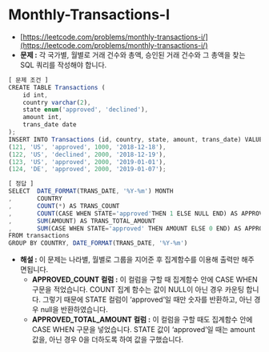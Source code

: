 # **Monthly-Transactions-I**

- [https://leetcode.com/problems/monthly-transactions-i/](https://leetcode.com/problems/monthly-transactions-i/)
- **문제 :** 각 국가별, 월별로 거래 건수와 총액, 승인된 거래 건수와 그 총액을 찾는 SQL 쿼리를 작성해야 합니다.

```jsx
[ 문제 조건 ]
CREATE TABLE Transactions (
    id int,
    country varchar(2),
    state enum('approved', 'declined'),
    amount int,
    trans_date date
);
INSERT INTO Transactions (id, country, state, amount, trans_date) VALUES
(121, 'US', 'approved', 1000, '2018-12-18'),
(122, 'US', 'declined', 2000, '2018-12-19'),
(123, 'US', 'approved', 2000, '2019-01-01'),
(124, 'DE', 'approved', 2000, '2019-01-07');
```

```jsx
[ 정답 ]
SELECT	DATE_FORMAT(TRANS_DATE, '%Y-%m') MONTH
,		COUNTRY
,		COUNT(*) AS TRANS_COUNT
,		COUNT(CASE WHEN STATE='approved'THEN 1 ELSE NULL END) AS APPROVED_COUNT
,		SUM(AMOUNT) AS TRANS_TOTAL_AMOUNT
,		SUM(CASE WHEN STATE='approved' THEN AMOUNT ELSE 0 END) AS APPROVED_TOTAL_AMOUNT
FROM transactions
GROUP BY COUNTRY, DATE_FORMAT(TRANS_DATE, '%Y-%m')
```

- **해설 :** 이 문제는 나라별, 월별로 그룹을 지어준 후 집계함수를 이용해 출력만 해주면됩니다.
  - **APPROVED_COUNT 컬럼 :** 이 컬럼을 구할 때 집계함수 안에 CASE WHEN 구문을 적었습니다. COUNT 집계 함수는 값이 NULL이 아닌 경우 카운팅 합니다. 그렇기 때문에 STATE 컬럼이 ‘approved’일 때만 숫자를 반환하고, 아닌 경우 null을 반환하였습니다.
  - **APPROVED_TOTAL_AMOUNT 컬럼 :** 이 컬럼을 구할 때도 집계함수 안에 CASE WHEN 구문을 넣었습니다. STATE 값이 ‘approved’일 때는 amount 값을, 아닌 경우 0을 더하도록 하여 값을 구했습니다.

